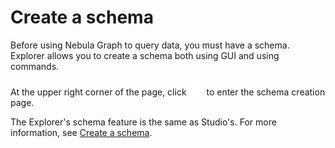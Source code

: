 # Create a schema

Before using Nebula Graph to query data, you must have a schema. Explorer allows you to create a schema both using GUI and using commands. 

At the upper right corner of the page, click ![schema](figs/studio-nav-schema.png) to enter the schema creation page.

The Explorer's schema feature is the same as Studio's. For more information, see [Create a schema](../nebula-studio/quick-start/st-ug-create-schema.md).
